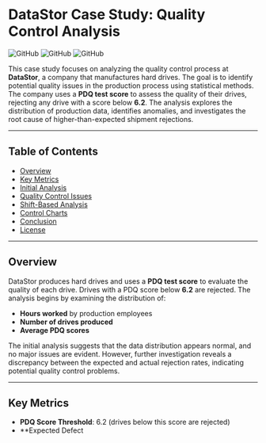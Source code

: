 # DataStor Case Study: Quality Control Analysis

![GitHub](https://img.shields.io/badge/Analysis-Statistical-blue)
![GitHub](https://img.shields.io/badge/Tools-Python-orange)
![GitHub](https://img.shields.io/badge/License-MIT-green)

This case study focuses on analyzing the quality control process at **DataStor**, a company that manufactures hard drives. The goal is to identify potential quality issues in the production process using statistical methods. The company uses a **PDQ test score** to assess the quality of their drives, rejecting any drive with a score below **6.2**. The analysis explores the distribution of production data, identifies anomalies, and investigates the root cause of higher-than-expected shipment rejections.

---

## Table of Contents
- [Overview](#overview)
- [Key Metrics](#key-metrics)
- [Initial Analysis](#initial-analysis)
- [Quality Control Issues](#quality-control-issues)
- [Shift-Based Analysis](#shift-based-analysis)
- [Control Charts](#control-charts)
- [Conclusion](#conclusion)
- [License](#license)

---

## Overview
DataStor produces hard drives and uses a **PDQ test score** to evaluate the quality of each drive. Drives with a PDQ score below **6.2** are rejected. The analysis begins by examining the distribution of:
- **Hours worked** by production employees
- **Number of drives produced**
- **Average PDQ scores**

The initial analysis suggests that the data distribution appears normal, and no major issues are evident. However, further investigation reveals a discrepancy between the expected and actual rejection rates, indicating potential quality control problems.

---

## Key Metrics
- **PDQ Score Threshold**: 6.2 (drives below this score are rejected)
- **Expected Defect
